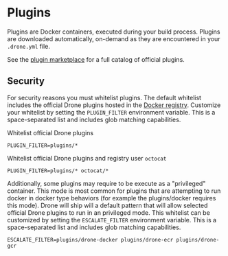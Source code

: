 # Plugins

Plugins are Docker containers, executed during your build process. Plugins are downloaded automatically, on-demand as they are encountered in your `.drone.yml` file.

See the [plugin marketplace](http://addons.drone.io) for a full catalog of official plugins.

## Security

For security reasons you must whitelist plugins. The default whitelist includes the official Drone plugins hosted in the [Docker registry](https://registry.hub.docker.com/repos/plugins/). Customize your whitelist by setting the `PLUGIN_FILTER` environment variable. This is a space-separated list and includes glob matching capabilities.

Whitelist official Drone plugins

```
PLUGIN_FILTER=plugins/*
```

Whitelist official Drone plugins and registry user `octocat`

```
PLUGIN_FILTER=plugins/* octocat/*
```

Additionally, some plugins may require to be execute as a "privileged" container.
This mode is most common for plugins that are attempting to run docker in docker type behaviors (for example the plugins/docker requires this mode).
Drone will ship will a default pattern that will allow selected official Drone plugins to run in an privileged mode.
This whitelist can be customized by setting the `ESCALATE_FILTER` environment variable.
This is a space-separated list and includes glob matching capabilities.

```
ESCALATE_FILTER=plugins/drone-docker plugins/drone-ecr plugins/drone-gcr
```
